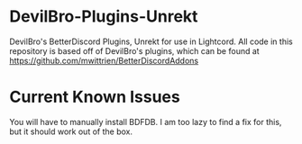 # DevilBro-Plugins-Unrekt
DevilBro's BetterDiscord Plugins, Unrekt for use in Lightcord. All code in this repository is based off of DevilBro's plugins, which can be found at https://github.com/mwittrien/BetterDiscordAddons

# Current Known Issues
You will have to manually install BDFDB. I am too lazy to find a fix for this, but it should work out of the box.
